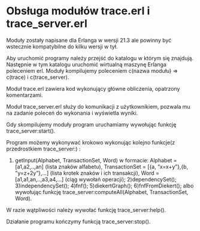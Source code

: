 # Obsługa modułów trace.erl i trace_server.erl

Moduły zostały napisane dla Erlanga w wersji 21.3 ale powinny być wstecznie kompatybilne do kilku wersji w tył.

Aby uruchomić programy należy przejść do katalogu w którym się znajdują. Następnie w tym katalogu uruchomić wirtualną maszynę Erlanga poleceniem erl.  Moduły kompilujemy poleceniem c(nazwa modułu) => c(trace) i c(trace_server).

Moduł trace.erl zawiera kod wykonujący główne obliczenia, opatrzony komentarzami.

Moduł trace_server.erl służy do komunikacji z użytkownikiem, pozwala mu na zadanie poleceń do wykonania i wyświetla wyniki.

Gdy skompilujemy moduły program uruchamiamy wywołując funkcję  trace_server:start().

Program możemy wykonywać krokowo wykonując kolejno funkcje(z przedrostkiem trace_server:) :
1) getInput(Alphabet, TransactionSet, Word) w formacie:
	Alphabet = [a1,a2,..,an] (lista znaków alfabetu),
	TransactionSet = [{a, ”x=x+y”},{b, ”y=z+2y”},…] (lista krotek znaków i ich transakcji),
	Word = [a1,a1,an,..,a3,a4,...]  (ciąg wywołań operacji);
2)dependencySet();
3)independencySet();
4)fnf();
5)diekertGraph();
6)fnfFromDiekert();
albo wywołując funkcję trace_server:computeAll(Alphabet, TransactionSet, Word).

W razie wątpliwości należy wywołać funkcję trace_server:help().

Działanie programu kończymy funkcją trace_server:stop().